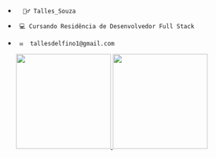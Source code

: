 -       🧍‍♂️ Talles_Souza
-      💻 Cursando Residência de Desenvolvedor Full Stack
-      ✉  tallesdelfino1@gmail.com
      



  <a href="https://github.com/Talles_souza">
  <img height="193em" src="https://github-readme-stats.vercel.app/api?username=Talles-Souza&show_icons=true&theme=dark&include_all_commits=true&count_private=true"/>
  <img height="193em" src="https://github-readme-stats.vercel.app/api/top-langs/?username=Talles-Souza&layout=compact&langs_count=7&theme=dark"/>
</div>
